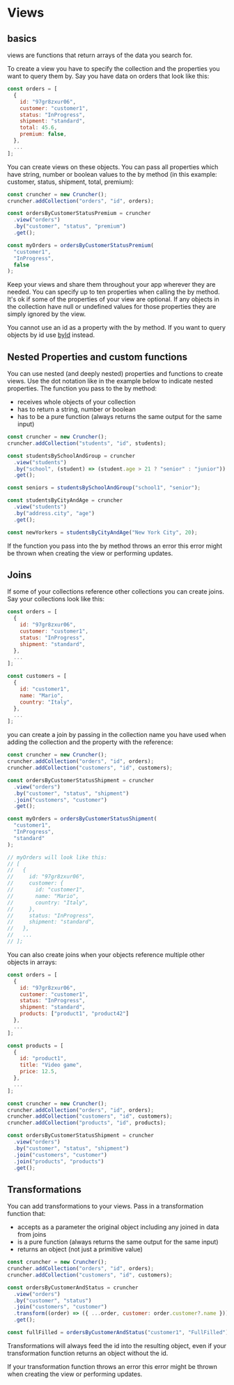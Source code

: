 # Views

## basics

views are functions that return arrays of the data you search for.

To create a view you have to specify the collection and the properties you want to query them by. Say you have data on orders that look like this:

```js
const orders = [
  {
    id: "97gr8zxur06",
    customer: "customer1",
    status: "InProgress",
    shipment: "standard",
    total: 45.6,
    premium: false,
  },
  ...
];
```

You can create views on these objects. You can pass all properties which have string, number or boolean values to the by method (in this example: customer, status, shipment, total, premium):

```js
const cruncher = new Cruncher();
cruncher.addCollection("orders", "id", orders);

const ordersByCustomerStatusPremium = cruncher
  .view("orders")
  .by("customer", "status", "premium")
  .get();

const myOrders = ordersByCustomerStatusPremium(
  "customer1",
  "InProgress",
  false
);
```

Keep your views and share them throughout your app wherever they are needed. You can specify up to ten properties when calling the by method.
It's ok if some of the properties of your view are optional. If any objects in the collection have null or undefined values for those properties they are simply ignored by the view.

You cannot use an id as a property with the by method. If you want to query objects by id use [byId](./byId.md) instead.

## Nested Properties and custom functions

You can use nested (and deeply nested) properties and functions to create views. Use the dot notation like in the example below to indicate nested properties. The function you pass to the by method:

- receives whole objects of your collection
- has to return a string, number or boolean
- has to be a pure function (always returns the same output for the same input)

```js
const cruncher = new Cruncher();
cruncher.addCollection("students", "id", students);

const studentsBySchoolAndGroup = cruncher
  .view("students")
  .by("school", (student) => (student.age > 21 ? "senior" : "junior"))
  .get();

const seniors = studentsBySchoolAndGroup("school1", "senior");

const studentsByCityAndAge = cruncher
  .view("students")
  .by("address.city", "age")
  .get();

const newYorkers = studentsByCityAndAge("New York City", 20);
```

If the function you pass into the by method throws an error this error might be thrown when creating the view or performing updates.

## Joins

If some of your collections reference other collections you can create joins.
Say your collections look like this:

```js
const orders = [
  {
    id: "97gr8zxur06",
    customer: "customer1",
    status: "InProgress",
    shipment: "standard",
  },
  ...
];

const customers = [
  {
    id: "customer1",
    name: "Mario",
    country: "Italy",
  },
  ...
];
```

you can create a join by passing in the collection name you have used when adding the collection and the property with the reference:

```js
const cruncher = new Cruncher();
cruncher.addCollection("orders", "id", orders);
cruncher.addCollection("customers", "id", customers);

const ordersByCustomerStatusShipment = cruncher
  .view("orders")
  .by("customer", "status", "shipment")
  .join("customers", "customer")
  .get();

const myOrders = ordersByCustomerStatusShipment(
  "customer1",
  "InProgress",
  "standard"
);

// myOrders will look like this:
// [
//   {
//     id: "97gr8zxur06",
//     customer: {
//       id: "customer1",
//       name: "Mario",
//       country: "Italy",
//     },
//     status: "InProgress",
//     shipment: "standard",
//   },
//   ...
// ];
```

You can also create joins when your objects reference multiple other objects in arrays:

```js
const orders = [
  {
    id: "97gr8zxur06",
    customer: "customer1",
    status: "InProgress",
    shipment: "standard",
    products: ["product1", "product42"]
  },
  ...
];

const products = [
  {
    id: "product1",
    title: "Video game",
    price: 12.5,
  },
  ...
];
```

```js
const cruncher = new Cruncher();
cruncher.addCollection("orders", "id", orders);
cruncher.addCollection("customers", "id", customers);
cruncher.addCollection("products", "id", products);

const ordersByCustomerStatusShipment = cruncher
  .view("orders")
  .by("customer", "status", "shipment")
  .join("customers", "customer")
  .join("products", "products")
  .get();
```

## Transformations

You can add transformations to your views. Pass in a transformation function that:

- accepts as a parameter the original object including any joined in data from joins
- is a pure function (always returns the same output for the same input)
- returns an object (not just a primitive value)

```js
const cruncher = new Cruncher();
cruncher.addCollection("orders", "id", orders);
cruncher.addCollection("customers", "id", customers);

const ordersByCustomerAndStatus = cruncher
  .view("orders")
  .by("customer", "status")
  .join("customers", "customer")
  .transform((order) => ({ ...order, customer: order.customer?.name }))
  .get();

const fullFilled = ordersByCustomerAndStatus("customer1", "FullFilled");
```

Transformations will always feed the id into the resulting object, even if your transformation function returns an object without the id.

If your transformation function throws an error this error might be thrown when creating the view or performing updates.
